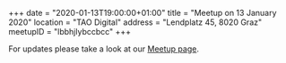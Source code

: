+++
date = "2020-01-13T19:00:00+01:00"
title = "Meetup on 13 January 2020"
location = "TAO Digital"
address = "Lendplatz 45, 8020 Graz"
meetupID = "lbbhjlybccbcc"
+++

For updates please take a look at our
[Meetup page](https://www.meetup.com/Graz-Open-Source-Meetup/events/lbbhjlybccbcc/).

